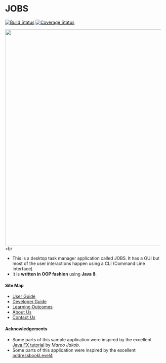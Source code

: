 # JOBS

[![Build Status](https://travis-ci.org/CS2103JAN2017-F11-B1/main.svg?branch=master)](https://travis-ci.org/CS2103JAN2017-F11-B1/main)
[![Coverage Status](https://coveralls.io/repos/github/CS2103JAN2017-F11-B1/main/badge.svg)](https://coveralls.io/github/CS2103JAN2017-F11-B1/main)

<img src="images/DIsplay_JOBS.png" width="700"><br

* This is a desktop task manager application called JOBS. It has a GUI but most of the user interactions happen using a CLI (Command Line Interface).
* It is **written in OOP fashion** using **Java 8**.


#### Site Map
* [User Guide](docs/UserGuide.md)
* [Developer Guide](docs/DeveloperGuide.md)
* [Learning Outcomes](docs/LearningOutcomes.md)
* [About Us](docs/AboutUs.md)
* [Contact Us](docs/ContactUs.md)


#### Acknowledgements

* Some parts of this sample application were inspired by the excellent
  [Java FX tutorial](http://code.makery.ch/library/javafx-8-tutorial/) by *Marco Jakob*.
* Some parts of this application were inspired by the excellent [addressbookLevel4](https://github.com/nus-cs2103-AY1617S2/addressbook-level4)


